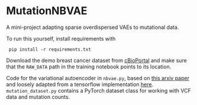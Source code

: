 # MutationNBVAE
A mini-project adapting sparse overdispersed VAEs to mutational data.

To run this yourself, install requirements with 

``` pip install -r requirements.txt```

Download the demo breast cancer dataset from [cBioPortal](https://www.cbioportal.org/study/summary?id=breast_msk_2018) and make sure that the `RAW_DATA` path in the training notebook points to its location.

Code for the variational autoencoder in `nbvae.py`, based on [this arxiv paper](https://arxiv.org/pdf/1905.00616) and loosely adapted from a tensorflow implementation [here](https://github.com/ethanhezhao/NBVAE/tree/master). `mutation_dataset.py` contains a PyTorch dataset class for working with VCF data and mutation counts.
